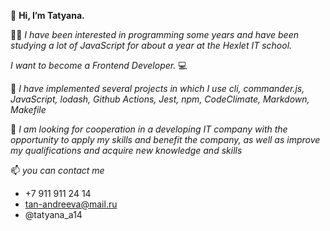 
   👋 **Hi, I’m Tatyana.**
  
 👩‍💻 _I have been interested in programming some years and  have been studying a lot of JavaScript for about a year at the Hexlet IT school._ 
    
_I want to become a Frontend Developer._ 💻

🔧 _I have implemented several projects in which I use cli, commander.js, JavaScript, lodash, Github Actions, Jest, npm, CodeClimate, Markdown, Makefile_ 

 💞️ _I am looking for cooperation in a developing IT company with the opportunity to apply my skills and benefit the company, as well as improve my qualifications and acquire new knowledge and skills_

 📫 _you can contact me_ 
- +7 911 911 24 14
- tan-andreeva@mail.ru
- @tatyana_a14



<!---
Tatyana-js/Tatyana-js is a ✨ special ✨ repository because its `README.md` (this file) appears on your GitHub profile.
You can click the Preview link to take a look at your changes.
--->
